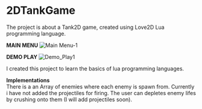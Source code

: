 # 2DTankGame
The project is about a Tank2D game, created using Love2D Lua programming language.

**MAIN MENU**
![Main Menu-1](https://github.com/Ipfani/2DTankGame/assets/150608520/07e30255-e5e3-4cf7-a16a-50ab2bdc186a)


**DEMO PLAY**
![Demo_Play1](https://github.com/Ipfani/2DTankGame/assets/150608520/deb4b717-f74f-48d3-a013-e0e2d6612017)


I created this project to learn the basics of lua programming languages.

**Implementations**
<br />
There is a an Array of enemies where each enemy is spawn from. Currently i have not added the projectiles for firing.
The user can depletes enemy lifes by crushing onto them (I will add projectiles soon).
